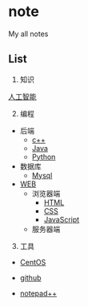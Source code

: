 # note
My all notes

## List

1. 知识

[人工智能](AI)

2. 编程

  * 后端
    - [c++](/CPP)
    - [Java](/Java)
    - [Python](/Python)
  * 数据库
    - [Mysql](https://github.com/Mecoly/Mysql)
  * [WEB](/WEB)
    - 浏览器端
      * [HTML](/WEB/HTML)
      * [CSS](/WEB/CSS)
      * [JavaScript](/WEB/JavaScript)
    - 服务器端
	
3. 工具

* [CentOS](/CentOS)

* [github](/github)

* [notepad++](/notepad++)
